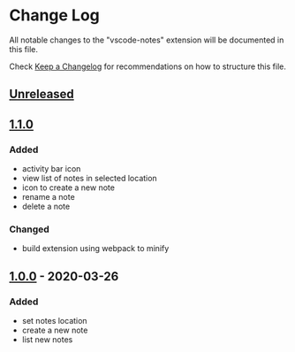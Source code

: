 # Change Log

All notable changes to the "vscode-notes" extension will be documented in this file.

Check [Keep a Changelog](http://keepachangelog.com/) for recommendations on how to structure this file.

## [Unreleased]

## [1.1.0]

### Added

* activity bar icon
* view list of notes in selected location
* icon to create a new note
* rename a note
* delete a note

### Changed

* build extension using webpack to minify

## [1.0.0] - 2020-03-26

### Added

* set notes location
* create a new note
* list new notes

[Unreleased]: https://github.com/dionmunk/vscode-notes/compare/v1.1.0...HEAD
[1.1.0]: https://github.com/dionmunk/vscode-notes/compare/v1.0.0...v1.1.0
[1.0.0]: https://github.com/dionmunk/vscode-notes/compare/v1.0.0
